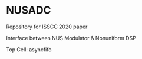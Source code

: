 # NUSADC
Repository for ISSCC 2020 paper

Interface between NUS Modulator & Nonuniform DSP

Top Cell: asyncfifo
